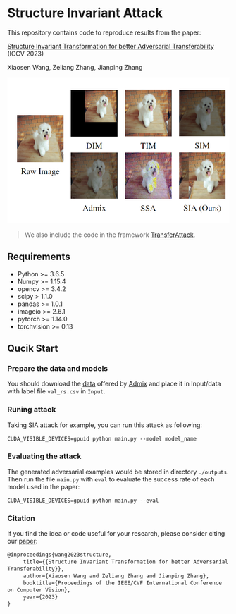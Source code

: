 # Structure Invariant Attack

This repository contains code to reproduce results from the paper:

[Structure Invariant Transformation for better Adversarial Transferability]() (ICCV 2023)

Xiaosen Wang, Zeliang Zhang, Jianping Zhang

![The transformed images generated by various transformations.](./figs/transformations.png)

> We also include the code in the framework [TransferAttack](https://github.com/Trustworthy-AI-Group/TransferAttack).

## Requirements

+ Python >= 3.6.5
+ Numpy >= 1.15.4
+ opencv >= 3.4.2
+ scipy > 1.1.0
+ pandas >= 1.0.1
+ imageio >= 2.6.1
+ pytorch >= 1.14.0
+ torchvision >= 0.13

## Qucik Start

### Prepare the data and models

You should download the [data](https://drive.google.com/drive/folders/1CfobY6i8BfqfWPHL31FKFDipNjqWwAhS) offered by [Admix](https://github.com/JHL-HUST/Admix) and place it in Input/data with label file `val_rs.csv` in `Input`.

### Runing attack

Taking SIA attack for example, you can run this attack as following:

```
CUDA_VISIBLE_DEVICES=gpuid python main.py --model model_name  
```

### Evaluating the attack

The generated adversarial examples would be stored in directory `./outputs`. Then run the file `main.py` with `eval` to evaluate the success rate of each model used in the paper:

```
CUDA_VISIBLE_DEVICES=gpuid python main.py --eval
```

### Citation

If you find the idea or code useful for your research, please consider citing our [paper]():
```
@inproceedings{wang2023structure,
     title={{Structure Invariant Transformation for better Adversarial Transferability}},
     author={Xiaosen Wang and Zeliang Zhang and Jianping Zhang},
     booktitle={Proceedings of the IEEE/CVF International Conference on Computer Vision},
     year={2023}
}
```
